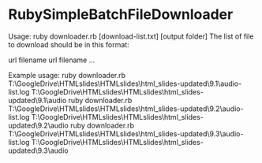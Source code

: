 # RubySimpleBatchFileDownloader

Usage: ruby downloader.rb [download-list.txt] [output folder]
The list of file to download should be in this format:

url
filename
url
filename
...

Example usage:
ruby downloader.rb T:\GoogleDrive\HTMLslides\HTMLslides\html_slides-updated\9.1\audio-list.log T:\GoogleDrive\HTMLslides\HTMLslides\html_slides-updated\9.1\audio
ruby downloader.rb T:\GoogleDrive\HTMLslides\HTMLslides\html_slides-updated\9.2\audio-list.log T:\GoogleDrive\HTMLslides\HTMLslides\html_slides-updated\9.2\audio
ruby downloader.rb T:\GoogleDrive\HTMLslides\HTMLslides\html_slides-updated\9.3\audio-list.log T:\GoogleDrive\HTMLslides\HTMLslides\html_slides-updated\9.3\audio
